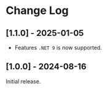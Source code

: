 # Change Log

## [1.1.0] - 2025-01-05

- Features
`.NET 9` is now supported.

## [1.0.0] - 2024-08-16

Initial release.
